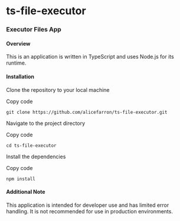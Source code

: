 # ts-file-executor
### Executor Files App

#### Overview
This is an application is written in TypeScript and uses Node.js for its runtime.

#### Installation
Clone the repository to your local machine 

Copy code

```git clone https://github.com/alicefarron/ts-file-executor.git```

Navigate to the project directory

Copy code

```cd ts-file-executor```

Install the dependencies

Copy code

```npm install```

#### Additional Note
This application is intended for developer use and has limited error handling. It is not recommended for use in production environments.
